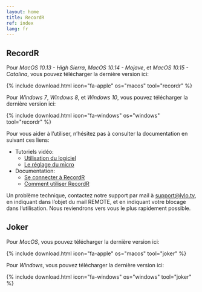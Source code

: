 ```yaml
---
layout: home
title: RecordR
ref: index
lang: fr
---
```


## RecordR

Pour *MacOS 10.13 - High Sierra*, *MacOS 10.14 - Mojave*, et *MacOS 10.15 - Catalina*, vous pouvez télécharger la dernière version ici:

{% include download.html
    icon="fa-apple"
    os="macos"
    tool="recordr"
%}

<!--
Pour ceux qui sont en *MacOS 10.13 - High Sierra*, *MacOS 10.14 - Mojave*, et *MacOS 10.15 - Catalina*, vous pouvez télécharger la dernière version ici:

{% include download.html
    icon="fa-apple"
    os="macos1013"
%}

Pour ceux qui sont en *Mac OS 10.10 - Yosemite*, *Mac OS X 10.11 - El Capitan*, et *MacOS 10.12 - Sierra*, vous pouvez télécharger la dernière version ici:

{% include download.html
    icon="fa-apple"
    os="macos1010"
%}
-->
Pour *Windows 7*, *Windows 8*, et *Windows 10*, vous pouvez télécharger la dernière version ici:

{% include download.html
    icon="fa-windows"
    os="windows"
    tool="recordr"
%}

Pour vous aider à l’utiliser, n’hésitez pas à consulter la documentation en suivant ces liens:

- Tutoriels vidéo:
  - [Utilisation du logiciel](https://lylo.screenlight.tv/shares/13MIQT6bFhUcbMO1u7Cf8K6uYJTTTH5v)
  - [Le réglage du micro](https://lylo.screenlight.tv/shares/mwtvIfdKvDzXSaPpJf0V6XvbSHchR7ul)
- Documentation:
  - [Se connecter à RecordR](https://lylo.freshdesk.com/a/solutions/articles/43000568154)
  - [Comment utiliser RecordR](https://lylo.freshdesk.com/a/solutions/articles/43000603388)

Un problème technique, contactez notre support par mail à [support@lylo.tv](mailto:support@lylo.tv?subject=REMOTE), en indiquant dans l’objet du mail REMOTE, et en indiquant votre blocage dans l’utilisation. Nous reviendrons vers vous le plus rapidement possible.

<!--
## Note de version:

### RecordR 20.6

- Amélioration de la nomenclature des fichiers audio
- Zoom in/out dans la rythmo avec les touches *I* and *O*

### RecordR 20.5

- Possibilité d'écouter la version originale pendant l'enregistrement
- Nouvelle vue script avec les phrases du personnage en cours surlignée en:
  - Orange si la phrase n'a pas encore été enregistrée
  - Vert si la phrase a été enregistrée
- Nouveau bouton *Talk* pour discuter en visio avec le directeur artistique si il est affecté sur la tâche
- Indicateur du nombre de phrases enregistrées par rapport au nombre de phrases totales
- Nouveau bouton *Next* pour passer à la prochaine phrase du personnage
- Nouveaux raccourcis clavier:
  - *Espace* pour lire la vidéo avec la version originale
  - *R* pour enregistrer (à la place de *Ctrl+R*)
  - *P* pour lire la phrase enregistrée
  - *B / Gauche* pour revenir à la phrase précédente du personnage
  - *N / Droite* pour passer à la phrase suivante du personnage
  - *Haut* pour revenir à la phrase précédente du script
  - *Bas* pour passer à la phrase suivante du script
  - *K* pour sélectionner la prise précédente
  - *J* pour sélectionner la prise suivante
- Nouveau menu *Help > Contact support...* en cas de problème
- Possibilité de redimmensionner la fenêtre *RecordR* / Mode plein écran
- Nombreuses améliorations mineures et correction de bugs
-->

## Joker

Pour *MacOS*, vous pouvez télécharger la dernière version ici:

{% include download.html
    icon="fa-apple"
    os="macos"
    tool="joker"
%}

Pour *Windows*, vous pouvez télécharger la dernière version ici:

{% include download.html
    icon="fa-windows"
    os="windows"
    tool="joker"
%}
